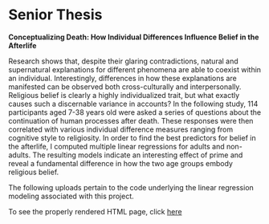 # Senior Thesis
**Conceptualizing Death: How Individual Differences Influence Belief in the Afterlife**


Research shows that, despite their glaring contradictions, natural and supernatural explanations for different phenomena are able to coexist within an individual. Interestingly, differences in how these explanations are manifested can be observed both cross-culturally and interpersonally. Religious belief is clearly a highly individualized trait, but what exactly causes such a discernable variance in accounts? In the following study, 114 participants aged 7-38 years old were asked a series of questions about the continuation of human processes after death. These responses were then correlated with various individual difference measures ranging from cognitive style to religiosity. In order to find the best predictors for belief in the afterlife, I computed multiple linear regressions for adults and non-adults. The resulting models indicate an interesting effect of prime and reveal a fundamental difference in how the two age groups embody religious belief.


The following uploads pertain to the code underlying the linear regression modeling associated with this project.

To see the properly rendered HTML page, click [here](http://htmlpreview.github.io/?https://github.com/ernieja/SeniorThesis/blob/master/Thesis/overview.html)
